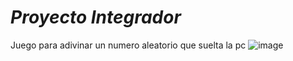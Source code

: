 # ***Proyecto Integrador***
  Juego para adivinar un numero aleatorio que suelta la pc
  ![image](https://user-images.githubusercontent.com/93552640/147086592-555afd48-d2c1-4b6a-81fe-ed46a23f18f7.png)

